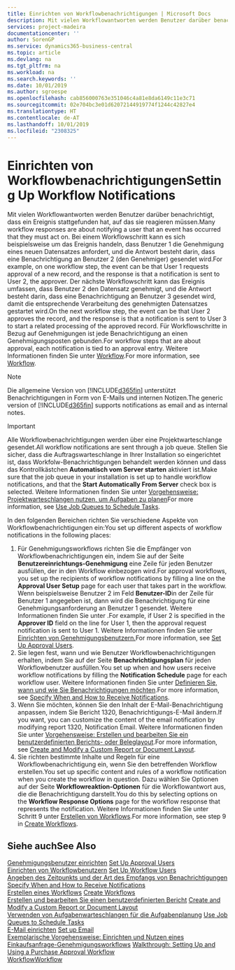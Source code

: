 ```yaml
---
title: Einrichten von Workflowbenachrichtigungen | Microsoft Docs
description: Mit vielen Workflowantworten werden Benutzer darüber benachrichtigt, dass ein Ereignis stattgefunden hat, auf das sie reagieren müssen. Bei einem Workflowschritt kann es sich beispielsweise um das Ereignis handeln, dass Benutzer 1 die Genehmigung eines neuen Datensatzes anfordert, und die Antwort besteht darin, dass eine Benachrichtigung an Benutzer 2 (den Genehmiger) gesendet wird. Der nächste Workflowschritt kann das Ereignis umfassen, dass Benutzer 2 den Datensatz genehmigt, und die Antwort besteht darin, dass eine Benachrichtigung an Benutzer 3 gesendet wird, damit die entsprechende Verarbeitung des genehmigten Datensatzes gestartet wird. Für Workflowschritte in Bezug auf Genehmigungen ist jede Benachrichtigung an einen Genehmigungsposten gebunden.
services: project-madeira
documentationcenter: ''
author: SorenGP
ms.service: dynamics365-business-central
ms.topic: article
ms.devlang: na
ms.tgt_pltfrm: na
ms.workload: na
ms.search.keywords: ''
ms.date: 10/01/2019
ms.author: sgroespe
ms.openlocfilehash: cab856000763e351046c4a81e8da6149c11e3c71
ms.sourcegitcommit: 02e704bc3e01d62072144919774f1244c42827e4
ms.translationtype: HT
ms.contentlocale: de-AT
ms.lasthandoff: 10/01/2019
ms.locfileid: "2308325"
---
```

# <a name="setting-up-workflow-notifications"></a><span data-ttu-id="6d74d-106">Einrichten von Workflowbenachrichtigungen</span><span class="sxs-lookup"><span data-stu-id="6d74d-106">Setting Up Workflow Notifications</span></span>
<span data-ttu-id="6d74d-107">Mit vielen Workflowantworten werden Benutzer darüber benachrichtigt, dass ein Ereignis stattgefunden hat, auf das sie reagieren müssen.</span><span class="sxs-lookup"><span data-stu-id="6d74d-107">Many workflow responses are about notifying a user that an event has occurred that they must act on.</span></span> <span data-ttu-id="6d74d-108">Bei einem Workflowschritt kann es sich beispielsweise um das Ereignis handeln, dass Benutzer 1 die Genehmigung eines neuen Datensatzes anfordert, und die Antwort besteht darin, dass eine Benachrichtigung an Benutzer 2 (den Genehmiger) gesendet wird.</span><span class="sxs-lookup"><span data-stu-id="6d74d-108">For example, on one workflow step, the event can be that User 1 requests approval of a new record, and the response is that a notification is sent to User 2, the approver.</span></span> <span data-ttu-id="6d74d-109">Der nächste Workflowschritt kann das Ereignis umfassen, dass Benutzer 2 den Datensatz genehmigt, und die Antwort besteht darin, dass eine Benachrichtigung an Benutzer 3 gesendet wird, damit die entsprechende Verarbeitung des genehmigten Datensatzes gestartet wird.</span><span class="sxs-lookup"><span data-stu-id="6d74d-109">On the next workflow step, the event can be that User 2 approves the record, and the response is that a notification is sent to User 3 to start a related processing of the approved record.</span></span> <span data-ttu-id="6d74d-110">Für Workflowschritte in Bezug auf Genehmigungen ist jede Benachrichtigung an einen Genehmigungsposten gebunden.</span><span class="sxs-lookup"><span data-stu-id="6d74d-110">For workflow steps that are about approval, each notification is tied to an approval entry.</span></span> <span data-ttu-id="6d74d-111">Weitere Informationen finden Sie unter [Workflow](across-workflow.md).</span><span class="sxs-lookup"><span data-stu-id="6d74d-111">For more information, see [Workflow](across-workflow.md).</span></span>  

> [!NOTE]  
>  <span data-ttu-id="6d74d-112">Die allgemeine Version von [!INCLUDE[d365fin](includes/d365fin_md.md)] unterstützt Benachrichtigungen in Form von E-Mails und internen Notizen.</span><span class="sxs-lookup"><span data-stu-id="6d74d-112">The generic version of [!INCLUDE[d365fin](includes/d365fin_md.md)] supports notifications as email and as internal notes.</span></span>  

> [!IMPORTANT]  
>  <span data-ttu-id="6d74d-113">Alle Workflowbenachrichtigungen werden über eine Projektwarteschlange gesendet.</span><span class="sxs-lookup"><span data-stu-id="6d74d-113">All workflow notifications are sent through a job queue.</span></span> <span data-ttu-id="6d74d-114">Stellen Sie sicher, dass die Auftragswarteschlange in Ihrer Installation so eingerichtet ist, dass Workfolw-Benachrichtigungen behandelt werden können und dass das Kontrollkästchen **Automatisch vom Server starten** aktiviert ist.</span><span class="sxs-lookup"><span data-stu-id="6d74d-114">Make sure that the job queue in your installation is set up to handle workflow notifications, and that the **Start Automatically From Server** check box is selected.</span></span> <span data-ttu-id="6d74d-115">Weitere Informationen finden Sie unter [Vorgehensweise: Projektwarteschlangen nutzen, um Aufgaben zu planen](admin-job-queues-schedule-tasks.md)</span><span class="sxs-lookup"><span data-stu-id="6d74d-115">For more information, see [Use Job Queues to Schedule Tasks](admin-job-queues-schedule-tasks.md).</span></span>

<span data-ttu-id="6d74d-116">In den folgenden Bereichen richten Sie verschiedene Aspekte von Workflowbenachrichtigungen ein:</span><span class="sxs-lookup"><span data-stu-id="6d74d-116">You set up different aspects of workflow notifications in the following places:</span></span>  

1.  <span data-ttu-id="6d74d-117">Für Genehmigungsworkflows richten Sie die Empfänger von Workflowbenachrichtigungen ein, indem Sie auf der Seite **Benutzereinrichtungs-Genehmigung** eine Zeile für jeden Benutzer ausfüllen, der in den Workflow einbezogen wird.</span><span class="sxs-lookup"><span data-stu-id="6d74d-117">For approval workflows, you set up the recipients of workflow notifications by filling a line on the **Approval User Setup** page for each user that takes part in the workflow.</span></span> <span data-ttu-id="6d74d-118">Wenn beispielsweise Benutzer 2 im Feld  **Benutzer-ID**in der Zeile für Benutzer 1 angegeben ist, dann wird die Benachrichtigung für eine Genehmigungsanforderung an Benutzer 1 gesendet. Weitere Informationen finden Sie unter .</span><span class="sxs-lookup"><span data-stu-id="6d74d-118">For example, if User 2 is specified in the **Approver ID** field on the line for User 1, then the approval request notification is sent to User 1.</span></span> <span data-ttu-id="6d74d-119">Weitere Informationen finden Sie unter [Einrichten von Genehmigungsbenutzern.](across-how-to-set-up-approval-users.md)</span><span class="sxs-lookup"><span data-stu-id="6d74d-119">For more information, see [Set Up Approval Users](across-how-to-set-up-approval-users.md).</span></span>  
2.  <span data-ttu-id="6d74d-120">Sie legen fest, wann und wie Benutzer Workflowbenachrichtigungen erhalten, indem Sie auf der Seite **Benachrichtigungsplan** für jeden Workflowbenutzer ausfüllen.</span><span class="sxs-lookup"><span data-stu-id="6d74d-120">You set up when and how users receive workflow notifications by filling the **Notification Schedule** page for each workflow user.</span></span> <span data-ttu-id="6d74d-121">Weitere Informationen finden Sie unter [Definieren Sie, wann und wie Sie Benachrichtigungen möchten](across-how-to-specify-when-and-how-to-receive-notifications.md).</span><span class="sxs-lookup"><span data-stu-id="6d74d-121">For more information, see [Specify When and How to Receive Notifications](across-how-to-specify-when-and-how-to-receive-notifications.md).</span></span>  
3.  <span data-ttu-id="6d74d-122">Wenn Sie möchten, können Sie den Inhalt der E-Mail-Benachrichtigung anpassen, indem Sie Bericht 1320, Benachrichtigungs-E-Mail ändern.</span><span class="sxs-lookup"><span data-stu-id="6d74d-122">If you want, you can customize the content of the email notification by modifying report 1320, Notification Email.</span></span> <span data-ttu-id="6d74d-123">Weitere Informationen finden Sie unter [Vorgehensweise: Erstellen und bearbeiten Sie ein benutzerdefinierten Berichts- oder Beleglayout](ui-how-create-custom-report-layout.md).</span><span class="sxs-lookup"><span data-stu-id="6d74d-123">For more information, see [Create and Modify a Custom Report or Document Layout](ui-how-create-custom-report-layout.md).</span></span>  
4.  <span data-ttu-id="6d74d-124">Sie richten bestimmte Inhalte und Regeln für eine Workflowbenachrichtigung ein, wenn Sie den betreffenden Workflow erstellen.</span><span class="sxs-lookup"><span data-stu-id="6d74d-124">You set up specific content and rules of a workflow notification when you create the workflow in question.</span></span> <span data-ttu-id="6d74d-125">Dazu wählen Sie Optionen auf der Seite **Workflowreaktion-Optionen** für die Workflowantwort aus, die die Benachrichtigung darstellt.</span><span class="sxs-lookup"><span data-stu-id="6d74d-125">You do this by selecting options on the **Workflow Response Options** page for the workflow response that represents the notification.</span></span> <span data-ttu-id="6d74d-126">Weitere Informationen finden Sie unter Schritt 9 unter [Erstellen von Workflows](across-how-to-create-workflows.md).</span><span class="sxs-lookup"><span data-stu-id="6d74d-126">For more information, see step 9 in [Create Workflows](across-how-to-create-workflows.md).</span></span>  

## <a name="see-also"></a><span data-ttu-id="6d74d-127">Siehe auch</span><span class="sxs-lookup"><span data-stu-id="6d74d-127">See Also</span></span>  
 <span data-ttu-id="6d74d-128">[Genehmigungsbenutzer einrichten](across-how-to-set-up-approval-users.md) </span><span class="sxs-lookup"><span data-stu-id="6d74d-128">[Set Up Approval Users](across-how-to-set-up-approval-users.md) </span></span>  
 <span data-ttu-id="6d74d-129">[Einrichten von Workflowbenutzern](across-how-to-set-up-workflow-users.md) </span><span class="sxs-lookup"><span data-stu-id="6d74d-129">[Set Up Workflow Users](across-how-to-set-up-workflow-users.md) </span></span>  
 <span data-ttu-id="6d74d-130">[Angeben des Zeitpunkts und der Art des Empfangs von Benachrichtigungen](across-how-to-specify-when-and-how-to-receive-notifications.md) </span><span class="sxs-lookup"><span data-stu-id="6d74d-130">[Specify When and How to Receive Notifications](across-how-to-specify-when-and-how-to-receive-notifications.md) </span></span>  
 <span data-ttu-id="6d74d-131">[Erstellen eines Workflows](across-how-to-create-workflows.md) </span><span class="sxs-lookup"><span data-stu-id="6d74d-131">[Create Workflows](across-how-to-create-workflows.md) </span></span>  
 <span data-ttu-id="6d74d-132">[Erstellen und bearbeiten Sie einen benutzerdefinierten Bericht](ui-how-create-custom-report-layout.md) </span><span class="sxs-lookup"><span data-stu-id="6d74d-132">[Create and Modify a Custom Report or Document Layout](ui-how-create-custom-report-layout.md) </span></span>  
 <span data-ttu-id="6d74d-133">[Verwenden von Aufgabenwarteschlangen für die Aufgabenplanung](admin-job-queues-schedule-tasks.md) </span><span class="sxs-lookup"><span data-stu-id="6d74d-133">[Use Job Queues to Schedule Tasks](admin-job-queues-schedule-tasks.md) </span></span>  
 <span data-ttu-id="6d74d-134">[E-Mail einrichten](admin-how-setup-email.md) </span><span class="sxs-lookup"><span data-stu-id="6d74d-134">[Set up Email](admin-how-setup-email.md) </span></span>  
 <span data-ttu-id="6d74d-135">[Exemplarische Vorgehensweise: Einrichten und Nutzen eines Einkaufsanfrage-Genehmigungsworkflows](walkthrough-setting-up-and-using-a-purchase-approval-workflow.md) </span><span class="sxs-lookup"><span data-stu-id="6d74d-135">[Walkthrough: Setting Up and Using a Purchase Approval Workflow](walkthrough-setting-up-and-using-a-purchase-approval-workflow.md) </span></span>  
 [<span data-ttu-id="6d74d-136">Workflow</span><span class="sxs-lookup"><span data-stu-id="6d74d-136">Workflow</span></span>](across-workflow.md)   
